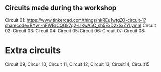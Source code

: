 ## Circuits made during the workshop
Circuit 01: https://www.tinkercad.com/things/hkREu1wtgZO-circuit-1?sharecode=BYw1-nFWBrCQGk7q2-ulKwA5C_sh5ExD2xSxZYLymnI
Circuit 02:
Circuit 03: 
Circuit 04:
Circuit 05:
Circuit 06:
Circuit 07:
Circuit 08:

# Extra circuits
Circuit 09, Circuit 10, Circuit 11, Circuit 12, Circuit 13, Circuit14, Circuit15
